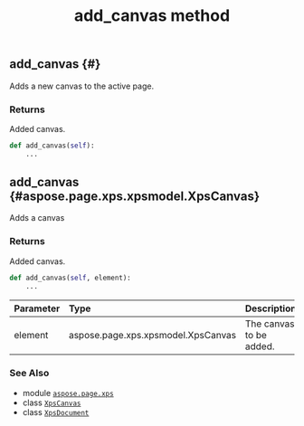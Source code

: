 ﻿---
title: add_canvas method
second_title: Aspose.Page for Python via .NET API References
description: 
type: docs
weight: 20
url: /python-net/aspose.page.xps/xpsdocument/add_canvas/
is_root: false
---

## add_canvas {#}

Adds a new canvas to the active page.


### Returns 


Added canvas.


```python
def add_canvas(self):
    ...
```




## add_canvas {#aspose.page.xps.xpsmodel.XpsCanvas}

Adds a canvas


### Returns 


Added canvas.


```python
def add_canvas(self, element):
    ...
```


| Parameter | Type | Description |
| :- | :- | :- |
| element | aspose.page.xps.xpsmodel.XpsCanvas | The canvas to be added. |



### See Also
* module [`aspose.page.xps`](../../)
* class [`XpsCanvas`](/page/python-net/aspose.page.xps.xpsmodel/xpscanvas)
* class [`XpsDocument`](/page/python-net/aspose.page.xps/xpsdocument)
